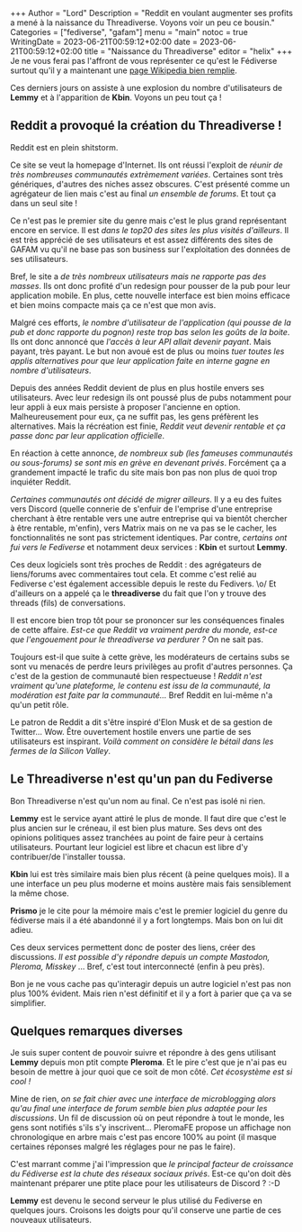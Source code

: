 +++
Author = "Lord"
Description = "Reddit en voulant augmenter ses profits a mené à la naissance du Threadiverse. Voyons voir un peu ce bousin."
Categories = ["fediverse", "gafam"]
menu = "main"
notoc = true
WritingDate = 2023-06-21T00:59:12+02:00
date = 2023-06-21T00:59:12+02:00
title = "Naissance du Threadiverse"
editor = "helix"
+++
Je ne vous ferai pas l'affront de vous représenter ce qu'est le Fédiverse surtout qu'il y a maintenant une [page Wikipedia bien remplie](https://fr.wikipedia.org/wiki/Fediverse).

Ces derniers jours on assiste à une explosion du nombre d'utilisateurs de **Lemmy** et à l'apparition de **Kbin**.
Voyons un peu tout ça !

## Reddit a provoqué la création du Threadiverse !
Reddit est en plein shitstorm.

Ce site se veut la homepage d'Internet.
Ils ont réussi l'exploit de *réunir de très nombreuses communautés extrèmement variées*.
Certaines sont très génériques, d'autres des niches assez obscures.
C'est présenté comme un agrégateur de lien mais c'est au final *un ensemble de forums*.
Et tout ça dans un seul site !

Ce n'est pas le premier site du genre mais c'est le plus grand représentant encore en service.
Il est *dans le top20 des sites les plus visités d'ailleurs*.
Il est très apprécié de ses utilisateurs et est assez différents des sites de GAFAM vu qu'il ne base pas son business sur l'exploitation des données de ses utilisateurs.

Bref, le site a *de très nombreux utilisateurs mais ne rapporte pas des masses*.
Ils ont donc profité d'un redesign pour pousser de la pub pour leur application mobile.
En plus, cette nouvelle interface est bien moins efficace et bien moins compacte mais ça ce n'est que mon avis.

Malgré ces efforts, *le nombre d'utilisateur de l'application (qui pousse de la pub et donc rapporte du pognon) reste trop bas selon les goûts de la boite*.
Ils ont donc annoncé que *l'accès à leur API allait devenir payant*.
Mais payant, très payant.
Le but non avoué est de plus ou moins *tuer toutes les applis alternatives pour que leur application faite en interne gagne en nombre d'utilisateurs*.

Depuis des années Reddit devient de plus en plus hostile envers ses utilisateurs.
Avec leur redesign ils ont poussé plus de pubs notamment pour leur appli à eux mais persiste à proposer l'ancienne en option.
Malheureusement pour eux, ça ne suffit pas, les gens préfèrent les alternatives.
Mais la récréation est finie, *Reddit veut devenir rentable et ça passe donc par leur application officielle*.

En réaction à cette annonce, *de nombreux sub (les fameuses communautés ou sous-forums) se sont mis en grève en devenant privés*.
Forcément ça a grandement impacté le trafic du site mais bon pas non plus de quoi trop inquiéter Reddit.

*Certaines communautés ont décidé de migrer ailleurs*.
Il y a eu des fuites vers Discord (quelle connerie de s'enfuir de l'emprise d'une entreprise cherchant à être rentable vers une autre entreprise qui va bientôt chercher à être rentable, m'enfin), vers Matrix mais on ne va pas se le cacher, les fonctionnalités ne sont pas strictement identiques.
Par contre, *certains ont fui vers le Fediverse* et notamment deux services : **Kbin** et surtout **Lemmy**.

Ces deux logiciels sont très proches de Reddit : des agrégateurs de liens/forums avec commentaires tout cela.
Et comme c'est relié au Fediverse c'est également accessible depuis le reste du Fedivers. \o/
Et d'ailleurs on a appelé ça le **threadiverse** du fait que l'on y trouve des threads (fils) de conversations.

Il est encore bien trop tôt pour se prononcer sur les conséquences finales de cette affaire.
*Est-ce que Reddit va vraiment perdre du monde, est-ce que l'engouement pour le threadiverse va perdurer ?*
On ne sait pas.

Toujours est-il que suite à cette grève, les modérateurs de certains subs se sont vu menacés de perdre leurs privilèges au profit d'autres personnes.
Ça c'est de la gestion de communauté bien respectueuse !
*Reddit n'est vraiment qu'une plateforme, le contenu est issu de la communauté, la modération est faite par la communauté…*
Bref Reddit en lui-même n'a qu'un petit rôle.

Le patron de Reddit a dit s'être inspiré d'Elon Musk et de sa gestion de Twitter…
Wow.
Être ouvertement hostile envers une partie de ses utilisateurs est inspirant.
*Voilà comment on considère le bétail dans les fermes de la Silicon Valley*.

## Le Threadiverse n'est qu'un pan du Fediverse
Bon Threadiverse n'est qu'un nom au final.
Ce n'est pas isolé ni rien.

**Lemmy** est le service ayant attiré le plus de monde.
Il faut dire que c'est le plus ancien sur le créneau, il est bien plus mature.
Ses devs ont des opinions politiques assez tranchées au point de faire peur à certains utilisateurs.
Pourtant leur logiciel est libre et chacun est libre d'y contribuer/de l'installer toussa.

**Kbin** lui est très similaire mais bien plus récent (à peine quelques mois).
Il a une interface un peu plus moderne et moins austère mais fais sensiblement la même chose.

**Prismo** je le cite pour la mémoire mais c'est le premier logiciel du genre du fédiverse mais il a été abandonné il y a fort longtemps.
Mais bon on lui dit adieu.

Ces deux services permettent donc de poster des liens, créer des discussions.
*Il est possible d'y répondre depuis un compte Mastodon, Pleroma, Misskey* …
Bref, c'est tout interconnecté (enfin à peu près).

Bon je ne vous cache pas qu'interagir depuis un autre logiciel n'est pas non plus 100% évident.
Mais rien n'est définitif et il y a fort à parier que ça va se simplifier.

## Quelques remarques diverses
Je suis super content de pouvoir suivre et répondre à des gens utilisant **Lemmy** depuis mon ptit compte **Pleroma**.
Et le pire c'est que je n'ai pas eu besoin de mettre à jour quoi que ce soit de mon côté.
*Cet écosystème est si cool !*

Mine de rien, *on se fait chier avec une interface de microblogging alors qu'au final une interface de forum semble bien plus adaptée pour les discussions*.
Un fil de discussion où on peut répondre à tout le monde, les gens sont notifiés s'ils s'y inscrivent…
PleromaFE propose un affichage non chronologique en arbre mais c'est pas encore 100% au point (il masque certaines réponses malgré les réglages pour ne pas le faire).

C'est marrant comme j'ai l'impression que *le principal facteur de croissance du Fédiverse est la chute des réseaux sociaux privés*.
Est-ce qu'on doit dès maintenant préparer une ptite place pour les utilisateurs de Discord ? :-D

**Lemmy** est devenu le second serveur le plus utilisé du Fediverse en quelques jours.
Croisons les doigts pour qu'il conserve une partie de ces nouveaux utilisateurs.
